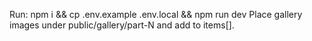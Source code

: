 Run: npm i && cp .env.example .env.local && npm run dev
Place gallery images under public/gallery/part-N and add to items[].